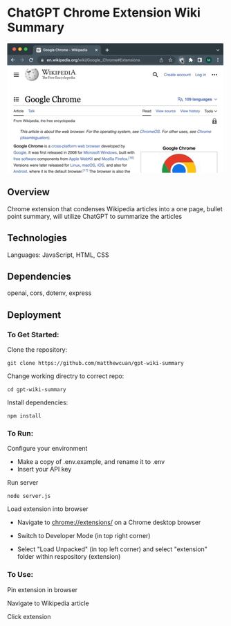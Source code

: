 # ChatGPT Chrome Extension Wiki Summary

![Demo](extension/assets/demo.gif)

## Overview

Chrome extension that condenses Wikipedia articles into a one page, bullet point summary, will utilize ChatGPT to summarize the articles

## Technologies

Languages: JavaScript, HTML, CSS

## Dependencies

openai, cors, dotenv, express

## Deployment

### To Get Started:

Clone the repository:

```
git clone https://github.com/matthewcuan/gpt-wiki-summary
```

Change working directry to correct repo:

```
cd gpt-wiki-summary
```

Install dependencies:

```
npm install
```

### To Run:

Configure your environment
- Make a copy of .env.example, and rename it to .env
- Insert your API key

Run server
```
node server.js
```

Load extension into browser

- Navigate to [chrome://extensions/](chrome://extensions/) on a Chrome desktop browser

- Switch to Developer Mode (in top right corner)

- Select "Load Unpacked" (in top left corner) and select "extension" folder within respository (extension)

### To Use:

Pin extension in browser

Navigate to Wikipedia article

Click extension
